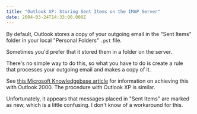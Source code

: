 ```yaml
---
title: "Outlook XP: Storing Sent Items on the IMAP Server"
date: 2004-03-24T14:33:00.000Z
---
```

By default, Outlook stores a copy of your outgoing email in the "Sent Items" folder in your local "Personal Folders" `.pst` file.

Sometimes you'd prefer that it stored them in a folder on the server.

There's no simple way to do this, so what you have to do is create a rule that processes your outgoing email and makes a copy of it.

See [this Microsoft Knowledgebase article](http://support.microsoft.com/default.aspx?scid=kb;EN-US;q198854) for information on achieving this with Outlook 2000\. The procedure with Outlook XP is similar.

Unfortunately, it appears that messages placed in "Sent Items" are marked as new, which is a little confusing. I don't know of a workaround for this.

